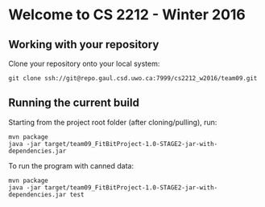 # Welcome to CS 2212 - Winter 2016

## Working with your repository

Clone your repository onto your local system:

```
git clone ssh://git@repo.gaul.csd.uwo.ca:7999/cs2212_w2016/team09.git
```

## Running the current build
Starting from the project root folder (after cloning/pulling), run:

```
mvn package
java -jar target/team09_FitBitProject-1.0-STAGE2-jar-with-dependencies.jar
```

To run the program with canned data:

```
mvn package
java -jar target/team09_FitBitProject-1.0-STAGE2-jar-with-dependencies.jar test
```
